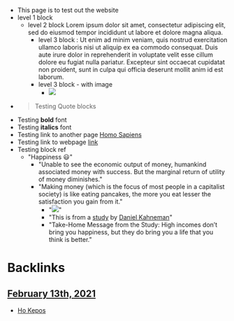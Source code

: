 - This page is to test out the website
- level 1 block
    - level 2 block Lorem ipsum dolor sit amet, consectetur adipiscing elit, sed do eiusmod tempor incididunt ut labore et dolore magna aliqua. 
        - level 3 block : Ut enim ad minim veniam, quis nostrud exercitation ullamco laboris nisi ut aliquip ex ea commodo consequat. Duis aute irure dolor in reprehenderit in voluptate velit esse cillum dolore eu fugiat nulla pariatur. Excepteur sint occaecat cupidatat non proident, sunt in culpa qui officia deserunt mollit anim id est laborum.
        - level 3 block  - with image
            - ![](https://picsum.photos/600)
- > Testing Quote blocks
- Testing **bold** font
- Testing __italics__ font
- Testing link to another page [Homo Sapiens](<Homo Sapiens.md>)
- Testing link to webpage [link](https://github.com/Knio/dominate)
- Testing block ref
    - "Happiness 😃"
        - "Unable to see the economic output of money, humankind associated money with success. But the marginal return of utility of money diminishes."
        - "Making money (which is the focus of most people in a capitalist society) is like eating pancakes, the more you eat lesser the  satisfaction you gain from it."
            - "![](https://firebasestorage.googleapis.com/v0/b/firescript-577a2.appspot.com/o/imgs%2Fapp%2FNotTheRealSanta%2FOsQjm14Aoy.png?alt=media&token=0af7c27b-43ff-4f2b-8260-7e107b239c98)"
            - "This is from a [study](https://spia.princeton.edu/sites/default/files/content/docs/news/Happiness_Money_Summary.pdf) by [Daniel Kahneman](https://en.wikipedia.org/wiki/Daniel_Kahneman)"
            - "Take-Home Message from the Study: High incomes don’t bring you happiness, but they do bring you a life that you think is better."

# Backlinks
## [February 13th, 2021](<February 13th, 2021.md>)
- [Ho Kepos](<Ho Kepos.md>)

